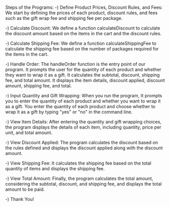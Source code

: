 Steps of the Programs:
-) Define Product Prices, Discount Rules, and Fees:
    We start by defining the prices of each product, discount rules, and fees such as the gift wrap fee and shipping fee per package. 
    
-) Calculate Discount: 
    We define a function calculateDiscount to calculate the discount amount based on the items in the cart and the discount rules. 

-) Calculate Shipping Fee: 
    We define a function calculateShippingFee to calculate the shipping fee based on the number of packages required for the items in the cart. 
    
-) Handle Order: 
   The handleOrder function is the entry point of our program. It prompts the user for the quantity of each product and whether they want to wrap it as a gift. 
     It calculates the subtotal, discount, shipping fee, and total amount. 
     It displays the item details, discount applied, discount amount, shipping fee, and total. 
     
-) Input Quantity and Gift Wrapping: 
   When you run the program, 
   It prompts you to enter the quantity of each product and whether you want to wrap it as a gift. 
   You enter the quantity of each product and choose whether to wrap it as a gift by typing "yes" or "no" in the command line. 
   
-) View Item Details: 
   After entering the quantity and gift wrapping choices, the program displays the details of each item, including quantity, price per unit, and total amount. 
   
-) View Discount Applied: 
   The program calculates the discount based on the rules defined and displays the discount applied along with the discount amount. 
   
-) View Shipping Fee: 
   It calculates the shipping fee based on the total quantity of items and displays the shipping fee.

-) View Total Amount: 
   Finally, the program calculates the total amount, considering the subtotal, discount, and shipping fee, and displays the total amount to be paid.

-) Thank You!
